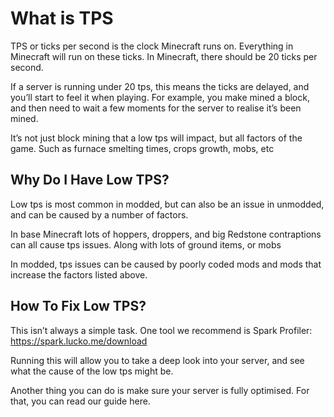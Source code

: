# What is TPS
TPS or ticks per second is the clock Minecraft runs on. Everything in Minecraft will run on these ticks. In Minecraft, there should be 20 ticks per second.

If a server is running under 20 tps, this means the ticks are delayed, and you’ll start to feel it when playing. For example, you make mined a block, and then need to wait a few moments for the server to realise it’s been mined.

It’s not just block mining that a low tps will impact, but all factors of the game. Such as furnace smelting times, crops growth, mobs, etc

## Why Do I Have Low TPS?
Low tps is most common in modded, but can also be an issue in unmodded, and can be caused by a number of factors.

In base Minecraft lots of hoppers, droppers, and big Redstone contraptions can all cause tps issues. Along with lots of ground items, or mobs

In modded, tps issues can be caused by poorly coded mods and mods that increase the factors listed above.

## How To Fix Low TPS?
This isn’t always a simple task. One tool we recommend is Spark Profiler: https://spark.lucko.me/download

Running this will allow you to take a deep look into your server, and see what the cause of the low tps might be.

Another thing you can do is make sure your server is fully optimised. For that, you can read our guide here.